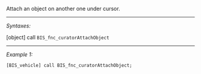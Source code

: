 Attach an object on another one under cursor.


---
*Syntaxes:*

[object] call `BIS_fnc_curatorAttachObject`

---
*Example 1:*

```sqf
[BIS_vehicle] call BIS_fnc_curatorAttachObject;
```